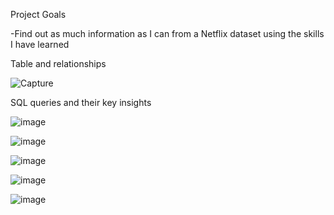Project Goals

-Find out as much information as I can from a Netflix dataset using the skills I have learned 

Table and relationships

![Capture](https://github.com/user-attachments/assets/579702d6-4498-4e5b-911f-7f403e344fe5)

SQL queries and their key insights

![image](https://github.com/user-attachments/assets/fea56b5b-48a7-4559-9a53-c43befe8b41a)


![image](https://github.com/user-attachments/assets/118599ad-e9d7-41ee-9627-46e8ba1dd1c6)


![image](https://github.com/user-attachments/assets/92af35bd-a6ea-4843-95db-d1920c9aac94)


![image](https://github.com/user-attachments/assets/0acf25bc-ccf8-40d7-a5e9-1323d5490f04)


![image](https://github.com/user-attachments/assets/853da16a-179e-4ae6-a733-ada12fef2ff0)

